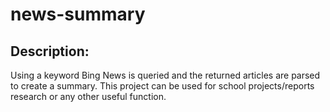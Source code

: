 # news-summary

## Description:
Using a keyword Bing News is queried and the returned articles are parsed to create a summary.  This project can be used for school projects/reports research or any other useful function.
